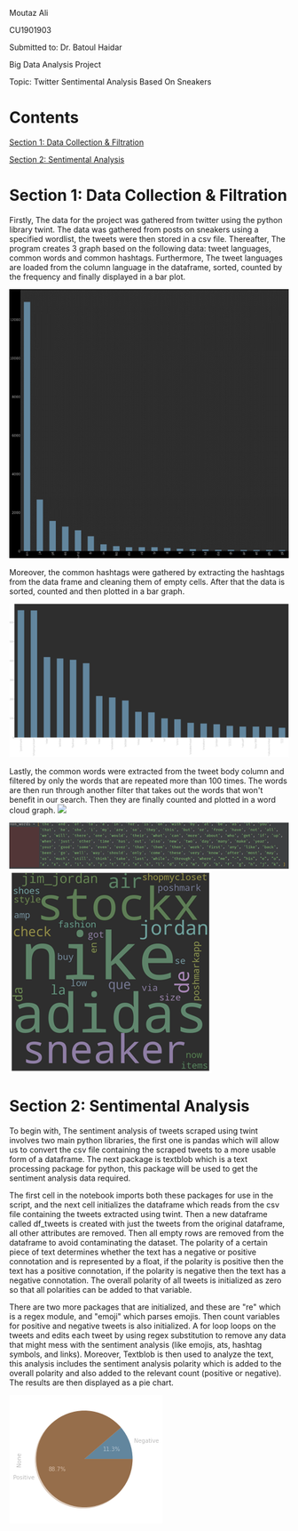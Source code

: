 Moutaz Ali

CU1901903

Submitted to: Dr. Batoul Haidar

Big Data Analysis Project

Topic: Twitter Sentimental Analysis Based On Sneakers

# Contents

[Section 1: Data Collection &amp; Filtration](#Section-1:-Data-Collection-&amp;-Filtration)

[Section 2: Sentimental Analysis](#Section-2:-Sentimental-Analysis)

# Section 1: Data Collection &amp; Filtration

Firstly, The data for the project was gathered from twitter using the python library twint. The data was gathered from posts on sneakers using a specified wordlist, the tweets were then stored in a csv file. Thereafter, The program creates 3 graph based on the following data: tweet languages, common words and common hashtags. Furthermore, The tweet languages are loaded from the column language in the dataframe, sorted, counted by the frequency and finally displayed in a bar plot.

![](image_373.png)

Moreover, the common hashtags were gathered by extracting the hashtags from the data frame and cleaning them of empty cells. After that the data is sorted, counted and then plotted in a bar graph.

![](image_377.png)

Lastly, the common words were extracted from the tweet body column and filtered by only the words that are repeated more than 100 times. The words are then run through another filter that takes out the words that won&#39;t benefit in our search. Then they are finally counted and plotted in a word cloud graph. ![](RackMultipart20220515-1-l9g7ec_html_3fbebe4d86758c07.png)

![](image_376.png)
![](image_375.png)

# Section 2: Sentimental Analysis

To begin with, The sentiment analysis of tweets scraped using twint involves two main python libraries, the first one is pandas which will allow us to convert the csv file containing the scraped tweets to a more usable form of a dataframe. The next package is textblob which is a text processing package for python, this package will be used to get the sentiment analysis data required.

The first cell in the notebook imports both these packages for use in the script, and the next cell initializes the dataframe which reads from the csv file containing the tweets extracted using twint. Then a new dataframe called df\_tweets is created with just the tweets from the original dataframe, all other attributes are removed. Then all empty rows are removed from the dataframe to avoid contaminating the dataset. The polarity of a certain piece of text determines whether the text has a negative or positive connotation and is represented by a float, if the polarity is positive then the text has a positive connotation, if the polarity is negative then the text has a negative connotation. The overall polarity of all tweets is initialized as zero so that all polarities can be added to that variable.

There are two more packages that are initialized, and these are &quot;re&quot; which is a regex module, and &quot;emoji&quot; which parses emojis. Then count variables for positive and negative tweets is also initialized. A for loop loops on the tweets and edits each tweet by using regex substitution to remove any data that might mess with the sentiment analysis (like emojis, ats, hashtag symbols, and links). Moreover, Textblob is then used to analyze the text, this analysis includes the sentiment analysis polarity which is added to the overall polarity and also added to the relevant count (positive or negative). The results are then displayed as a pie chart.

![](image_374.png)